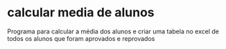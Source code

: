 # calcular media de alunos
 Programa para calcular a média dos alunos e criar uma tabela no excel de todos os alunos que foram aprovados e reprovados

